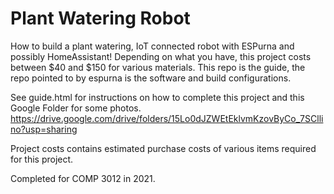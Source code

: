 # Plant Watering Robot

How to build a plant watering, IoT connected robot with ESPurna and possibly HomeAssistant!
Depending on what you have, this project costs between $40 and $150 for various materials.
This repo is the guide, the repo pointed to by espurna is the software and build configurations.

See guide.html for instructions on how to complete this project and this Google Folder for some photos.
https://drive.google.com/drive/folders/15Lo0dJZWEtEklvmKzovByCo_7SCllino?usp=sharing

Project costs contains estimated purchase costs of various items required for this project.

Completed for COMP 3012 in 2021.
